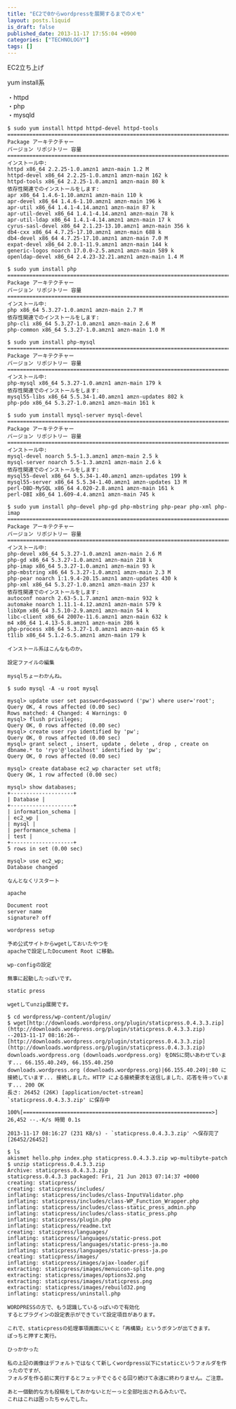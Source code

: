 ```yaml
---
title: "EC2で0からwordpressを展開するまでのメモ"
layout: posts.liquid
is_draft: false
published_date: 2013-11-17 17:55:04 +0900
categories: ["TECHNOLOGY"]
tags: []
---
```


EC2立ち上げ

yum install系

・httpd  
・php  
・mysqld

    $ sudo yum install httpd httpd-devel httpd-tools
    ================================================================================
    Package アーキテクチャー
    バージョン リポジトリー 容量
    ================================================================================
    インストール中:
    httpd x86_64 2.2.25-1.0.amzn1 amzn-main 1.2 M
    httpd-devel x86_64 2.2.25-1.0.amzn1 amzn-main 162 k
    httpd-tools x86_64 2.2.25-1.0.amzn1 amzn-main 80 k
    依存性関連でのインストールをします:
    apr x86_64 1.4.6-1.10.amzn1 amzn-main 110 k
    apr-devel x86_64 1.4.6-1.10.amzn1 amzn-main 196 k
    apr-util x86_64 1.4.1-4.14.amzn1 amzn-main 87 k
    apr-util-devel x86_64 1.4.1-4.14.amzn1 amzn-main 78 k
    apr-util-ldap x86_64 1.4.1-4.14.amzn1 amzn-main 17 k
    cyrus-sasl-devel x86_64 2.1.23-13.10.amzn1 amzn-main 356 k
    db4-cxx x86_64 4.7.25-17.10.amzn1 amzn-main 688 k
    db4-devel x86_64 4.7.25-17.10.amzn1 amzn-main 7.0 M
    expat-devel x86_64 2.0.1-11.9.amzn1 amzn-main 144 k
    generic-logos noarch 17.0.0-2.5.amzn1 amzn-main 589 k
    openldap-devel x86_64 2.4.23-32.21.amzn1 amzn-main 1.4 M

    $ sudo yum install php
    ================================================================================
    Package アーキテクチャー
    バージョン リポジトリー 容量
    ================================================================================
    インストール中:
    php x86_64 5.3.27-1.0.amzn1 amzn-main 2.7 M
    依存性関連でのインストールをします:
    php-cli x86_64 5.3.27-1.0.amzn1 amzn-main 2.6 M
    php-common x86_64 5.3.27-1.0.amzn1 amzn-main 1.0 M

    $ sudo yum install php-mysql
    ================================================================================
    Package アーキテクチャー
    バージョン リポジトリー 容量
    ================================================================================
    インストール中:
    php-mysql x86_64 5.3.27-1.0.amzn1 amzn-main 179 k
    依存性関連でのインストールをします:
    mysql55-libs x86_64 5.5.34-1.40.amzn1 amzn-updates 802 k
    php-pdo x86_64 5.3.27-1.0.amzn1 amzn-main 161 k

    $ sudo yum install mysql-server mysql-devel
    ================================================================================
    Package アーキテクチャー
    バージョン リポジトリー 容量
    ================================================================================
    インストール中:
    mysql-devel noarch 5.5-1.3.amzn1 amzn-main 2.5 k
    mysql-server noarch 5.5-1.3.amzn1 amzn-main 2.6 k
    依存性関連でのインストールをします:
    mysql55-devel x86_64 5.5.34-1.40.amzn1 amzn-updates 199 k
    mysql55-server x86_64 5.5.34-1.40.amzn1 amzn-updates 13 M
    perl-DBD-MySQL x86_64 4.020-2.8.amzn1 amzn-main 161 k
    perl-DBI x86_64 1.609-4.4.amzn1 amzn-main 745 k

    $ sudo yum install php-devel php-gd php-mbstring php-pear php-xml php-imap
    ================================================================================
    Package アーキテクチャー
    バージョン リポジトリー 容量
    ================================================================================
    インストール中:
    php-devel x86_64 5.3.27-1.0.amzn1 amzn-main 2.6 M
    php-gd x86_64 5.3.27-1.0.amzn1 amzn-main 218 k
    php-imap x86_64 5.3.27-1.0.amzn1 amzn-main 93 k
    php-mbstring x86_64 5.3.27-1.0.amzn1 amzn-main 2.3 M
    php-pear noarch 1:1.9.4-20.15.amzn1 amzn-updates 430 k
    php-xml x86_64 5.3.27-1.0.amzn1 amzn-main 237 k
    依存性関連でのインストールをします:
    autoconf noarch 2.63-5.1.7.amzn1 amzn-main 932 k
    automake noarch 1.11.1-4.12.amzn1 amzn-main 579 k
    libXpm x86_64 3.5.10-2.9.amzn1 amzn-main 54 k
    libc-client x86_64 2007e-11.6.amzn1 amzn-main 632 k
    m4 x86_64 1.4.13-5.8.amzn1 amzn-main 286 k
    php-process x86_64 5.3.27-1.0.amzn1 amzn-main 65 k
    t1lib x86_64 5.1.2-6.5.amzn1 amzn-main 179 k

    インストール系はこんなものか。

    設定ファイルの編集

    mysqlちょーわかんね。

    $ sudo mysql -A -u root mysql

    mysql> update user set password=password ('pw') where user='root';
    Query OK, 4 rows affected (0.00 sec)
    Rows matched: 4 Changed: 4 Warnings: 0
    mysql> flush privileges;
    Query OK, 0 rows affected (0.00 sec)
    mysql> create user ryo identified by 'pw';
    Query OK, 0 rows affected (0.00 sec)
    mysql> grant select , insert, update , delete , drop , create on dbname.* to 'ryo'@'localhost' identified by 'pw';
    Query OK, 0 rows affected (0.00 sec)

    mysql> create database ec2_wp character set utf8;
    Query OK, 1 row affected (0.00 sec)

    mysql> show databases;
    +--------------------+
    | Database |
    +--------------------+
    | information_schema |
    | ec2_wp |
    | mysql |
    | performance_schema |
    | test |
    +--------------------+
    5 rows in set (0.00 sec)

    mysql> use ec2_wp;
    Database changed

    なんとなくリスタート

    apache

    Document root
    server name
    signature? off

    wordpress setup

    予め公式サイトからwgetしておいたやつを
    apacheで設定したDocument Root に移動。

    wp-configの設定

    無事に起動したっぽいです。

    static press

    wgetしてunzip展開です。

    $ cd wordpress/wp-content/plugin/
    $ wget[http://downloads.wordpress.org/plugin/staticpress.0.4.3.3.zip](http://downloads.wordpress.org/plugin/staticpress.0.4.3.3.zip)
    --2013-11-17 08:16:26--[http://downloads.wordpress.org/plugin/staticpress.0.4.3.3.zip](http://downloads.wordpress.org/plugin/staticpress.0.4.3.3.zip)
    downloads.wordpress.org (downloads.wordpress.org) をDNSに問いあわせています... 66.155.40.249, 66.155.40.250
    downloads.wordpress.org (downloads.wordpress.org)|66.155.40.249|:80 に接続しています... 接続しました。HTTP による接続要求を送信しました、応答を待っています... 200 OK
    長さ: 26452 (26K) [application/octet-stream]
    `staticpress.0.4.3.3.zip' に保存中

    100%[============================================================>] 26,452 --.-K/s 時間 0.1s

    2013-11-17 08:16:27 (231 KB/s) - `staticpress.0.4.3.3.zip' へ保存完了 [26452/26452]

    $ ls
    akismet hello.php index.php staticpress.0.4.3.3.zip wp-multibyte-patch
    $ unzip staticpress.0.4.3.3.zip
    Archive: staticpress.0.4.3.3.zip
    staticpress.0.4.3.3 packaged: Fri, 21 Jun 2013 07:14:37 +0000
    creating: staticpress/
    creating: staticpress/includes/
    inflating: staticpress/includes/class-InputValidator.php
    inflating: staticpress/includes/class-WP_Function_Wrapper.php
    inflating: staticpress/includes/class-static_press_admin.php
    inflating: staticpress/includes/class-static_press.php
    inflating: staticpress/plugin.php
    inflating: staticpress/readme.txt
    creating: staticpress/languages/
    inflating: staticpress/languages/static-press.pot
    inflating: staticpress/languages/static-press-ja.mo
    inflating: staticpress/languages/static-press-ja.po
    creating: staticpress/images/
    inflating: staticpress/images/ajax-loader.gif
    extracting: staticpress/images/menuicon-splite.png
    extracting: staticpress/images/options32.png
    extracting: staticpress/images/staticpress.png
    extracting: staticpress/images/rebuild32.png
    inflating: staticpress/uninstall.php

    WORDPRESSの方で、もう認識しているっぽいので有効化
    するとプラグインの設定表示ができていて設定項目があります。

    これで、staticpressの処理事項画面にいくと「再構築」というボタンが出てきます。
    ぽっちと押すと実行。

    ひっかかった

    私の上記の画像はデフォルトではなくて新しくwordpress以下にstaticというフォルダを作ったのですが、
    フォルダを作る前に実行するとフェッチでぐるぐる回り続けて永遠に終わりません。ご注意。

    あと一個動的な方も投稿をしておかないとだーっと全部吐出されるみたいで。
    これはこれは困ったちゃんでした。


